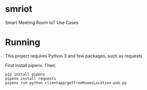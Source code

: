 # smriot
Smart Meeting Room IoT Use Cases

# Running

This project requires Python 3 and few packages, such as requests

First install pipenv. Then:

```
pip install pipenv
pipenv install requests
pipenv run python clientapp/getFreeRoomsLocation-pub.py
``` 
